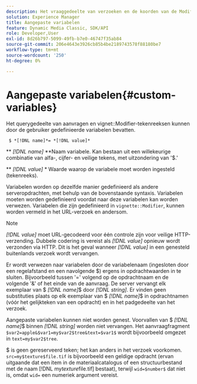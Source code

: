 ```yaml
---
description: Het vraaggedeelte van verzoeken en de koorden van de Modifier van het vignet kunnen user-defined variabelen omvatten.
solution: Experience Manager
title: Aangepaste variabelen
feature: Dynamic Media Classic, SDK/API
role: Developer,User
exl-id: 8d26b797-5099-49fb-b7e0-46747f35ab84
source-git-commit: 206e4643e3926cb85b4be2189743578f88180be7
workflow-type: tm+mt
source-wordcount: '250'
ht-degree: 0%

---
```


# Aangepaste variabelen{#custom-variables}

Het querygedeelte van aanvragen en vignet::Modifier-tekenreeksen kunnen door de gebruiker gedefinieerde variabelen bevatten.

` $ *[!DNL name]*= *[!DNL value]*`

** *[!DNL name]* **Naam variabele. Kan bestaan uit een willekeurige combinatie van alfa-, cijfer- en veilige tekens, met uitzondering van &#39;$.&#39;

** *[!DNL value]* * Waarde waarop de variabele moet worden ingesteld (tekenreeks).

Variabelen worden op dezelfde manier gedefinieerd als andere serveropdrachten, met behulp van de bovenstaande syntaxis. Variabelen moeten worden gedefinieerd voordat naar deze variabelen kan worden verwezen. Variabelen die zijn gedefinieerd in `vignette::Modifier`, kunnen worden vermeld in het URL-verzoek en andersom.

>[!NOTE]
>
>*[!DNL value]* moet URL-gecodeerd voor één controle zijn voor veilige HTTP-verzending. Dubbele codering is vereist als *[!DNL value]* opnieuw wordt verzonden via HTTP. Dit is het geval wanneer *[!DNL value]* in een genesteld buitenlands verzoek wordt vervangen.

Er wordt verwezen naar variabelen door de variabelenaam (ingesloten door een regelafstand en een navolgende $) ergens in opdrachtwaarden in te sluiten. Bijvoorbeeld tussen &#39;=&#39; volgend op de opdrachtnaam en de volgende &#39;&amp;&#39; of het einde van de aanvraag. De server vervangt elk exemplaar van $ *[!DNL name]*$ door *[!DNL string]*. Er vinden geen substituties plaats op elk exemplaar van $ *[!DNL name]*$ in opdrachtnamen (vóór het gelijkteken van een opdracht) en in het padgedeelte van het verzoek.

Aangepaste variabelen kunnen niet worden genest. Voorvallen van $ *[!DNL name]*$ binnen *[!DNL string]* worden niet vervangen. Het aanvraagfragment `$var2=apple&$var1=my$var2$tree&text=$var1$` wordt bijvoorbeeld omgezet in `text=my$var2$tree`.

$ is geen gereserveerd teken; het kan anders in het verzoek voorkomen. `src=my$texture$file.tif` is bijvoorbeeld een geldige opdracht (ervan uitgaande dat een item in de materiaalcatalogus of een structuurbestand met de naam [!DNL my$texture$file.tif] bestaat), terwijl `wid=$number$` dat niet is, omdat `wid=` een numeriek argument vereist.
